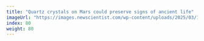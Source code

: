```yaml
---
title: "Quartz crystals on Mars could preserve signs of ancient life"
imageUrl: "https://images.newscientist.com/wp-content/uploads/2025/03/12161638/SEI_243559194.jpg?width=788"
index: 80
weight: 80
---
```

